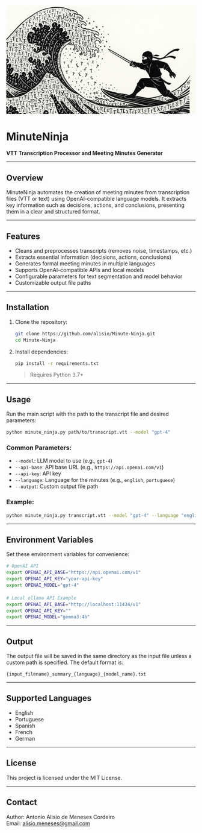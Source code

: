 ![Project Banner](assets/banner.png)

# MinuteNinja

**VTT Transcription Processor and Meeting Minutes Generator**

---

## Overview
MinuteNinja automates the creation of meeting minutes from transcription files (VTT or text) using OpenAI-compatible language models. It extracts key information such as decisions, actions, and conclusions, presenting them in a clear and structured format.

---

## Features
- Cleans and preprocesses transcripts (removes noise, timestamps, etc.)
- Extracts essential information (decisions, actions, conclusions)
- Generates formal meeting minutes in multiple languages
- Supports OpenAI-compatible APIs and local models
- Configurable parameters for text segmentation and model behavior
- Customizable output file paths

---

## Installation
1. Clone the repository:
   ```bash
   git clone https://github.com/alisio/Minute-Ninja.git
   cd Minute-Ninja
   ```
2. Install dependencies:
   ```bash
   pip install -r requirements.txt
   ```
   > Requires Python 3.7+

---

## Usage
Run the main script with the path to the transcript file and desired parameters:
```bash
python minute_ninja.py path/to/transcript.vtt --model "gpt-4"
```

### Common Parameters:
- `--model`: LLM model to use (e.g., `gpt-4`)
- `--api-base`: API base URL (e.g., `https://api.openai.com/v1`)
- `--api-key`: API key
- `--language`: Language for the minutes (e.g., `english`, `portuguese`)
- `--output`: Custom output file path

### Example:
```bash
python minute_ninja.py transcript.vtt --model "gpt-4" --language "english" --output "./meeting_minutes.txt"
```

---

## Environment Variables
Set these environment variables for convenience:
```bash
# OpenAI API
export OPENAI_API_BASE="https://api.openai.com/v1"
export OPENAI_API_KEY="your-api-key"
export OPENAI_MODEL="gpt-4"

# Local ollama API Example 
export OPENAI_API_BASE="http://localhost:11434/v1"
export OPENAI_API_KEY=""
export OPENAI_MODEL="gemma3:4b"
```

---

## Output
The output file will be saved in the same directory as the input file unless a custom path is specified. The default format is:
```
{input_filename}_summary_{language}_{model_name}.txt
```

---

## Supported Languages
- English
- Portuguese
- Spanish
- French
- German

---

## License
This project is licensed under the MIT License.

---

## Contact
Author: Antonio Alisio de Meneses Cordeiro  
Email: alisio.meneses@gmail.com
